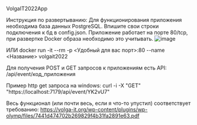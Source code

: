 VolgaIT2022App

Инструкция по развертыванию:
Для функционирования приложения необходима база данных PostgreSQL. Впишите свои строки подключения к бд в config.json.
Приложение работает на порте 80/tcp, при развертке Docker образа необходимо это учитывать.
![image](https://user-images.githubusercontent.com/55920722/161267351-77d2e73b-012e-4c4c-8c57-0497a9061e2d.png)

ИЛИ
docker run -it --rm -p <Удобный для вас порт>:80 --name <Название> volgait2022

Для получения POST и GET запросов к приложениям есть API: /api/event/код_приложения

Пример http get запроса на windows:
curl -i -X "GET" "https://localhost:7179/api/event/YK2vU7"

Весь функционал (или почти весь, если я что-то упустил) соответствует требованию:
https://volga-it.org/wp-content/plugins/wp-olymp/files/7441d474702b269829f4b31fa2891e63.pdf
